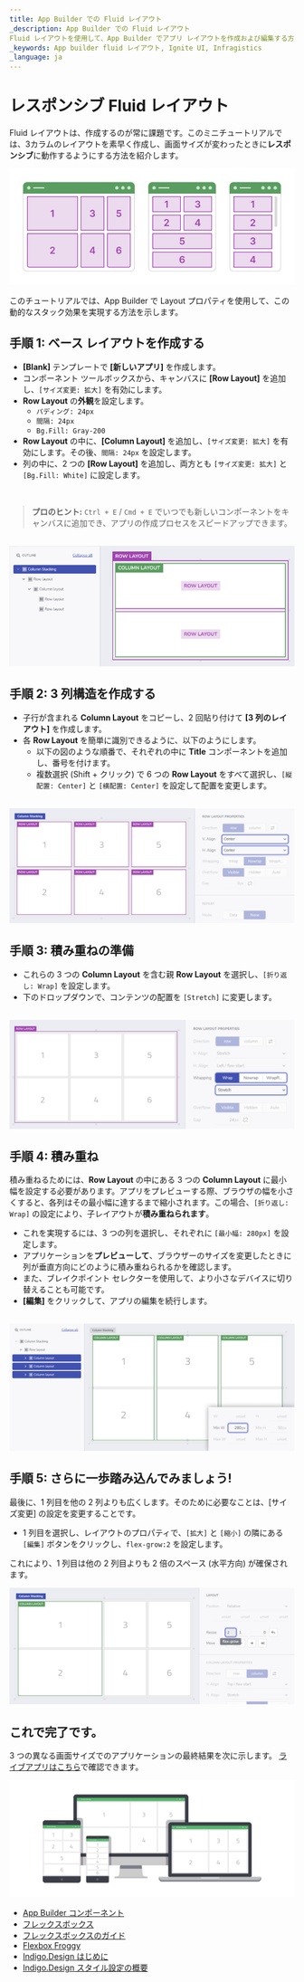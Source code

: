 ```yaml
---
title: App Builder での Fluid レイアウト
_description: App Builder での Fluid レイアウト
Fluid レイアウトを使用して、App Builder でアプリ レイアウトを作成および編集する方法につぃて説明します。
_keywords: App builder fluid レイアウト, Ignite UI, Infragistics
_language: ja
---
```


# レスポンシブ Fluid レイアウト
Fluid レイアウトは、作成するのが常に課題です。このミニチュートリアルでは、3カラムのレイアウトを素早く作成し、画面サイズが変わったときに**レスポンシブ**に動作するようにする方法を紹介します。

<img class="responsive-img" src="../images/how-to/basic-structure.png" />

このチュートリアルでは、App Builder で Layout プロパティを使用して、この動的なスタック効果を実現する方法を示します。 
<br>

## **手順 1:** ベース レイアウトを作成する

- **[Blank]** テンプレートで **[新しいアプリ]** を作成します。 
- コンポーネント ツールボックスから、キャンバスに **[Row Layout]** を追加し、`[サイズ変更: 拡大]` を有効にします。  
- **Row Layout** の**外観**を設定します。
  - `パディング: 24px`
  - `間隔: 24px`
  - `Bg.Fill: Gray-200`
- **Row Layout** の中に、**[Column Layout]** を追加し、`[サイズ変更: 拡大]` を有効にします。その後、`間隔: 24px` を設定します。 
- 列の中に、2 つの **[Row Layout]** を追加し、両方とも `[サイズ変更: 拡大]` と `[Bg.Fill: White]` に設定します。
<br>

>**プロのヒント:** `Ctrl + E` / `Cmd + E` でいつでも新しいコンポーネントをキャンバスに追加でき、アプリの作成プロセスをスピードアップできます。
<br>

<img class="responsive-img" src="../images/how-to/step-1.png" />

<br>

## **手順 2:** 3 列構造を作成する

- 子行が含まれる **Column Layout** をコピーし、2 回貼り付けて **[3 列のレイアウト]** を作成します。
- 各 **Row Layout** を簡単に識別できるように、以下のようにします。
  - 以下の図のような順番で、それぞれの中に **Title** コンポーネントを追加し、番号を付けます。 
  - 複数選択 (Shift + クリック) で 6 つの **Row Layout** をすべて選択し、`[縦配置: Center]` と `[横配置: Center]` を設定して配置を変更します。
<br>

<img class="responsive-img" src="../images/how-to/step-2.png" />

<br>

## **手順 3:** 積み重ねの準備

- これらの 3 つの **Column Layout** を含む親 **Row Layout** を選択し、`[折り返し: Wrap]` を設定します。 
- 下のドロップダウンで、コンテンツの配置を `[Stretch]` に変更します。
<br>

<img class="responsive-img" src="../images/how-to/step-3.png" />

<br>

## **手順 4:** 積み重ね

積み重ねるためには、**Row Layout** の中にある 3 つの **Column Layout** に最小幅を設定する必要があります。アプリをプレビューする際、ブラウザの幅を小さくすると、各列はその最小幅に達するまで縮小されます。この場合、`[折り返し: Wrap]` の設定により、子レイアウトが**積み重ねられます**。

- これを実現するには、3 つの列を選択し、それぞれに `[最小幅: 280px]` を設定します。
- アプリケーションを**プレビューして**、ブラウザーのサイズを変更したときに列が垂直方向にどのように積み重ねられるかを確認します。 
- また、ブレイクポイント セレクターを使用して、より小さなデバイスに切り替えることも可能です。
- **[編集]** をクリックして、アプリの編集を続行します。
<br>

<img class="responsive-img" src="../images/how-to/step-4.png" />

<br>

## **手順 5:** さらに一歩踏み込んでみましょう!

最後に、1 列目を他の 2 列よりも広くします。そのために必要なことは、[サイズ変更] の設定を変更することです。 

- 1 列目を選択し、レイアウトのプロパティで、`[拡大]` と `[縮小]` の隣にある `[編集]` ボタンをクリックし、`flex-grow:2` を設定します。 

これにより、1 列目は他の 2 列目よりも 2 倍のスペース (水平方向) が確保されます。
<br>

<img class="responsive-img" src="../images/how-to/step-5.png" />

<br>

## これで完了です。

3 つの異なる画面サイズでのアプリケーションの最終結果を次に示します。
[ライブアプリはこちら](https://appbuilder.indigo.design/app/ihyry6j7gpq5/preview)で確認できます。

<img class="responsive-img" src="../images/how-to/final-result.png" />

<div class="divider--half"></div>

* [App Builder コンポーネント](../indigo-design-app-builder-components.md)
* [フレックスボックス](https://developer.mozilla.org/ja-JP/docs/Learn/CSS/CSS_layout/Flexbox)
* [フレックスボックスのガイド](https://css-tricks.com/snippets/css/a-guide-to-flexbox/)
* [Flexbox Froggy](https://flexboxfroggy.com/)
* [Indigo.Design はじめに](https://jp.infragistics.com/products/indigo-design/help/getting-started)
* [Indigo.Design スタイル設定の概要](https://jp.infragistics.com/products/indigo-design/help/style/styling-overview)